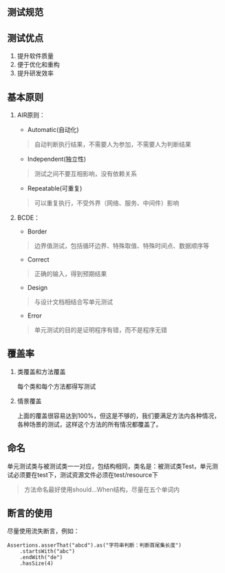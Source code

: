 测试规范
---
## 测试优点
1. 提升软件质量
2. 便于优化和重构
3. 提升研发效率
## 基本原则
1. AIR原则：

    - Automatic(自动化)
    >自动判断执行结果，不需要人为参加，不需要人为判断结果
    - Independent(独立性)
    >测试之间不要互相影响，没有依赖关系
    - Repeatable(可重复)
    >可以重复执行，不受外界（网络、服务、中间件）影响

2. BCDE：
    - Border
    >边界值测试，包括循环边界、特殊取值、特殊时间点、数据顺序等
    - Correct
    >正确的输入，得到预期结果
    - Design
    >与设计文档相结合写单元测试
    - Error
    >单元测试的目的是证明程序有错，而不是程序无错
## 覆盖率
1. 类覆盖和方法覆盖

    每个类和每个方法都得写测试
2. 情景覆盖

    上面的覆盖很容易达到100%，但这是不够的，我们要满足方法内各种情况，各种场景的测试，这样这个方法的所有情况都覆盖了。
## 命名
单元测试类与被测试类一一对应，包结构相同，类名是：被测试类Test，单元测试必须要在test下，测试资源文件必须在test/resource下
> 方法命名最好使用should...When结构，尽量在五个单词内
## 断言的使用
尽量使用流失断言，例如：
```
Assertions.asserThat("abcd").as("字符串判断：判断首尾集长度")
    .startsWith("abc")
    .endWith("de")
    .hasSize(4)
```